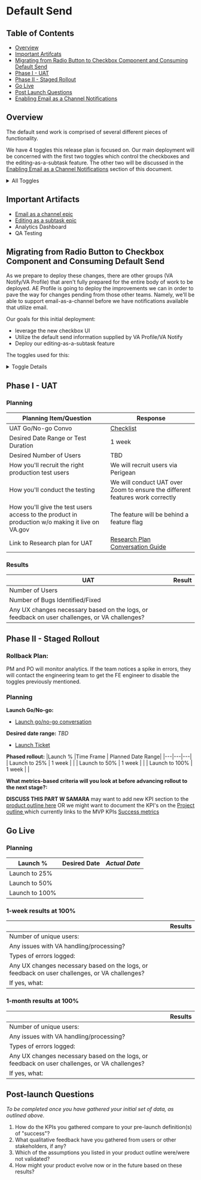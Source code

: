 # Default Send 

## Table of Contents

- [Overview](#overview)
- [Important Artifcats](#important-artifacts)
- [Migrating from Radio Button to Checkbox Component and Consuming Default Send](#migrating-from-radio-button-to-checkbox-component-and-consuming-default-send)
- [Phase I - UAT](#phase-i---uat)
- [Phase II - Staged Rollout](#phase-ii---staged-rollout)
- [Go Live](#go-live)
- [Post Launch Questions](#post-launch-questions)
- [Enabling Email as a Channel Notifications](#enabling-email-as-a-channel-notifications)

## Overview 
The default send work is comprised of several different pieces of functionality. 

We have 4 toggles this release plan is focused on. Our main deployment will be concerned with the first two toggles which control the checkboxes and the editing-as-a-subtask feature. The other two will be discussed in the [Enabling Email as a Channel Notifications](#enabling-email-as-a-channel-notifications) section of this document. 

<details><summary>All Toggles</summary>
<p>

- `profile_use_notification_settings_checkboxes`
  - toggles the usage of radio buttons vs checkboxes as the input type that is used for every notification. Also consumes default send indicator boolean when turned on.

- `profile_use_field_editing_page` 
  - allows an 'editing as a sub-task' UI to be used when updating a single section of profile. Used for mobile phone and email address sections via notification settings page alerts when one of those channels is missing from the user's profile 

</p>
</details> 

## Important Artifacts 

- [Email as a channel epic](https://github.com/department-of-veterans-affairs/va.gov-team/issues/61101)
- [Editing as a subtask epic](https://github.com/department-of-veterans-affairs/va.gov-team/issues/49319)
- Analytics Dashboard
- QA Testing


## Migrating from Radio Button to Checkbox Component and Consuming Default Send

As we prepare to deploy these changes, there are other groups (VA Notify/VA Profile) that aren't fully prepared for the entire body of work to be deployed. AE Profile is going to deploy the improvements we can in order to pave the way for changes pending from those other teams. Namely, we'll be able to support email-as-a-channel before we have notifications available that utilize email. 

Our goals for this initial deployment:
- leverage the new checkbox UI
- Utilize the default send information supplied by VA Profile/VA Notify
- Deploy our editing-as-a-subtask feature

The toggles used for this:
<details><summary> Toggle Details </summary>
<p>

- `profile_use_notification_settings_checkboxes`
  - toggles the usage of radio buttons vs checkboxes as the input type that is used for every notification. Also consumes default send indicator boolean when turned on.

- `profile_use_field_editing_page` 
  - allows an 'editing as a sub-task' UI to be used when updating a single section of profile. Used for mobile phone and email address sections via notification settings page alerts when one of those channels is missing from the user's profile 

</p>
</details> 


## Phase I - UAT 

### Planning

|Planning Item/Question|Response|
|---|---|
|UAT Go/No-go Convo|[Checklist](https://github.com/department-of-veterans-affairs/va.gov-team/issues/62915)|
|Desired Date Range or Test Duration|1 week|
|Desired Number of Users|TBD|
|How you'll recruit the right production test users|We will recruit users via Perigean|
|How you'll conduct the testing|We will conduct UAT over Zoom to ensure the different features work correctly|
|How you'll give the test users access to the product in production w/o making it live on VA.gov|The feature will be behind a feature flag|
|Link to Research plan for UAT|[Research Plan](https://github.com/department-of-veterans-affairs/va.gov-team/blob/b440b37ccc0450785856cdd8bd2d10e3f3aae727/products/identity-personalization/profile/notification-preferences/default-send/UAT/UATdefaultSendResearchPlan.md) <br>[Conversation Guide](https://github.com/department-of-veterans-affairs/va.gov-team/blob/b440b37ccc0450785856cdd8bd2d10e3f3aae727/products/identity-personalization/profile/notification-preferences/default-send/UAT/UATdefaultSendConversationGuide.md)|


### Results 
|UAT|Result|
|---|---|
|Number of Users||
|Number of Bugs Identified/Fixed||
|Any UX changes necessary based on the logs, or feedback on user challenges, or VA challenges?||


## Phase II - Staged Rollout 

### Rollback Plan:
PM and PO will monitor analytics. If the team notices a spike in errors, they will contact the engineering team to get the FE engineer to disable the toggles previously mentioned. 

### Planning
**Launch Go/No-go:** 
- [Launch go/no-go conversation](https://github.com/department-of-veterans-affairs/va.gov-team/issues/62928)

**Desired date range:** _TBD_
- [Launch Ticket](https://github.com/department-of-veterans-affairs/va.gov-team/issues/62921) 

**Phased rollout:** 
|Launch % |Time Frame | Planned Date Range|
|---|---|---|
| Launch to 25% | 1 week |  | 
| Launch to 50% | 1 week |  | 
| Launch to 100% | 1 week | |


**What metrics-based criteria will you look at before advancing rollout to the next stage?:**

**DISCUSS THIS PART W SAMARA** may want to add new KPI section to the [product outline here](https://github.com/department-of-veterans-affairs/va.gov-team/tree/master/products/identity-personalization/profile/notification-preferences) OR we might want to document the KPI's on the [Project outline ](https://github.com/department-of-veterans-affairs/va.gov-team/tree/master/products/identity-personalization/profile/notification-preferences/default-send)which currently links to the MVP KPIs
[Success metrics]()




## Go Live

### Planning 
|Launch % |Desired Date | _Actual Date_ | 
|-------|-----------|-----------|
| Launch to 25% |  |  |
| Launch to 50% |  | |
| Launch to 100% |  |  |

### 1-week results at 100%
||Results|
|---|---|
|Number of unique users:||
|Any issues with VA handling/processing?||
|Types of errors logged:||
|Any UX changes necessary based on the logs, or feedback on user challenges, or VA challenges?||
|If yes, what:||


### 1-month results at 100%
||Results|
|---|---|
|Number of unique users:||
|Any issues with VA handling/processing?||
|Types of errors logged:||
|Any UX changes necessary based on the logs, or feedback on user challenges, or VA challenges?||
|If yes, what:||

## Post-launch Questions 

_To be completed once you have gathered your initial set of data, as outlined above._ 

1. How do the KPIs you gathered compare to your pre-launch definition(s) of "success"?
2. What qualitative feedback have you gathered from users or other stakeholders, if any?
3. Which of the assumptions you listed in your product outline were/were not validated? 
4. How might your product evolve now or in the future based on these results?


